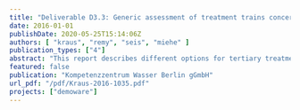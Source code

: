 ```yaml
---
title: "Deliverable D3.3: Generic assessment of treatment trains concerning their environmental impact and risk reduction potential"
date: 2016-01-01
publishDate: 2020-05-25T15:14:06Z
authors: [ "kraus", "remy", "seis", "miehe" ]
publication_types: ["4"]
abstract: "This report describes different options for tertiary treatment of secondary effluent from municipal wastewater treatment plants for the purpose of water reuse. For each of the treatment trains, associated environmental impact (represented by energy demand and related global warming potential) and risk reduction potential (i.e. removal of chemical and microbial contaminants) are described based on the results of the DEMOWARE case studies. This should inform water professionals about impacts and benefits of different options for producing reclaimed water, enabling an informed decision on an adequate treatment train depending on the water quality targets for the respective reuse purpose."
featured: false
publication: "Kompetenzzentrum Wasser Berlin gGmbH"
url_pdf: "/pdf/Kraus-2016-1035.pdf"
projects: ["demoware"]
---
```


